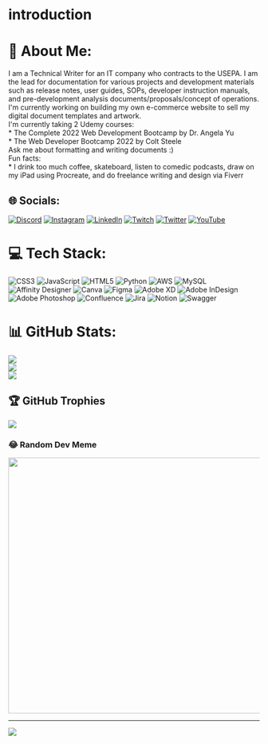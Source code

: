 # introduction

# 💫 About Me:
I am a Technical Writer for an IT company who contracts to the USEPA.  I am the lead for documentation for various projects and development materials such as release notes, user guides, SOPs, developer instruction manuals, and pre-development analysis documents/proposals/concept of operations.<br>I'm currently working on building my own e-commerce website to sell my digital document templates and artwork.<br>I'm currently taking 2 Udemy courses:<br>* The Complete 2022 Web Development Bootcamp by Dr. Angela Yu<br>* The Web Developer Bootcamp 2022 by Colt Steele<br>Ask me about formatting and writing documents :)<br>Fun facts:<br>* I drink too much coffee, skateboard, listen to comedic podcasts, draw on my iPad using Procreate, and do freelance writing and design via Fiverr<br>


## 🌐 Socials:
[![Discord](https://img.shields.io/badge/Discord-%237289DA.svg?logo=discord&logoColor=white)](htttps://discord.gg/kdad#8594) [![Instagram](https://img.shields.io/badge/Instagram-%23E4405F.svg?logo=Instagram&logoColor=white)](https://instagram.com/teddygramsoup) [![LinkedIn](https://img.shields.io/badge/LinkedIn-%230077B5.svg?logo=linkedin&logoColor=white)](https://linkedin.com/in/kendra-johng) [![Twitch](https://img.shields.io/badge/Twitch-%239146FF.svg?logo=Twitch&logoColor=white)](https://twitch.tv/teddygramsoup) [![Twitter](https://img.shields.io/badge/Twitter-%231DA1F2.svg?logo=Twitter&logoColor=white)](https://twitter.com/thekendralamar) [![YouTube](https://img.shields.io/badge/YouTube-%23FF0000.svg?logo=YouTube&logoColor=white)](https://youtube.com/c/teddygramsoup) 

# 💻 Tech Stack:
![CSS3](https://img.shields.io/badge/css3-%231572B6.svg?style=flat&logo=css3&logoColor=white) ![JavaScript](https://img.shields.io/badge/javascript-%23323330.svg?style=flat&logo=javascript&logoColor=%23F7DF1E) ![HTML5](https://img.shields.io/badge/html5-%23E34F26.svg?style=flat&logo=html5&logoColor=white) ![Python](https://img.shields.io/badge/python-3670A0?style=flat&logo=python&logoColor=ffdd54) ![AWS](https://img.shields.io/badge/AWS-%23FF9900.svg?style=flat&logo=amazon-aws&logoColor=white) ![MySQL](https://img.shields.io/badge/mysql-%2300f.svg?style=flat&logo=mysql&logoColor=white) ![Affinity Designer](https://img.shields.io/badge/affinitydesginer-%231B72BE.svg?style=flat&logo=affinity-designer&logoColor=white) ![Canva](https://img.shields.io/badge/Canva-%2300C4CC.svg?style=flat&logo=Canva&logoColor=white) 	![Figma](https://img.shields.io/badge/figma-%23F24E1E.svg?style=flat&logo=figma&logoColor=white) ![Adobe XD](https://img.shields.io/badge/Adobe%20XD-470137?style=flat&logo=Adobe%20XD&logoColor=#FF61F6) ![Adobe InDesign](https://img.shields.io/badge/Adobe%20InDesign-49021F?style=flat&logo=adobeindesign&logoColor=white) ![Adobe Photoshop](https://img.shields.io/badge/adobephotoshop-%2331A8FF.svg?style=flat&logo=adobephotoshop&logoColor=white) ![Confluence](https://img.shields.io/badge/confluence-%23172BF4.svg?style=flat&logo=confluence&logoColor=white) ![Jira](https://img.shields.io/badge/jira-%230A0FFF.svg?style=flat&logo=jira&logoColor=white) ![Notion](https://img.shields.io/badge/Notion-%23000000.svg?style=flat&logo=notion&logoColor=white) ![Swagger](https://img.shields.io/badge/-Swagger-%23Clojure?style=flat&logo=swagger&logoColor=white)
# 📊 GitHub Stats:
![](https://github-readme-stats.vercel.app/api?username=kendrajohng&theme=dark&hide_border=false&include_all_commits=false&count_private=false)<br/>
![](https://github-readme-streak-stats.herokuapp.com/?user=kendrajohng&theme=dark&hide_border=false)<br/>
![](https://github-readme-stats.vercel.app/api/top-langs/?username=kendrajohng&theme=dark&hide_border=false&include_all_commits=false&count_private=false&layout=compact)

## 🏆 GitHub Trophies
![](https://github-profile-trophy.vercel.app/?username=kendrajohng&theme=discord&no-frame=true&no-bg=false&margin-w=4)

### 😂 Random Dev Meme
<img src="https://random-memer.herokuapp.com/" width="512px"/>

---
[![](https://visitcount.itsvg.in/api?id=kendrajohng&icon=0&color=1)](https://visitcount.itsvg.in)
